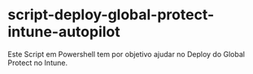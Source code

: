 # script-deploy-global-protect-intune-autopilot
Este Script em Powershell tem por objetivo ajudar no Deploy do Global Protect no Intune.
